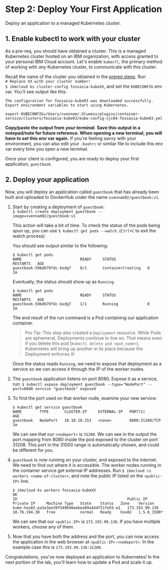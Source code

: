 # Step 2: Deploy Your First Application

Deploy an application to a managed Kubernetes cluster.

## 1. Enable kubectl to work with your cluster

As a pre-req, you should have obtained a cluster. This is a managed Kubernetes cluster hosted on an IBM organization, with access granted to your personal IBM Cloud account. Let's enable `kubectl`, the primary method of working with _any_ Kubernetes cluster, to communicate with this cluster.

Recall the name of the cluster you obtained in the [prereq steps](./#step-4-get-a-kubernetes-cluster). Run   
`# Replace XX with your cluster number!`  
`$ ibmcloud ks cluster-config fossasia-kubeXX`, and set the `KUBECONFIG` env var. You'll see output like this:

```text
The configuration for fossasia-kube03 was downloaded successfully.
Export environment variables to start using Kubernetes.

export KUBECONFIG=/Users/svennam/.bluemix/plugins/container-service/clusters/fossasia-kube03/kube-config-sjc04-fossasia-kube03.yml
```

**Copy/paste the output from** _**your terminal.**_ **Save this output in a notepad/note for future reference. When opening a new terminal, you will have to set this env var again.** If you're feeling savvy with your environment, you can also edit your `.bashrc` or similar file to include this env var every time you open a new terminal.

Once your client is configured, you are ready to deploy your first application, `guestbook`.

## **2**. Deploy your application

Now, you will deploy an application called `guestbook` that has already been built and uploaded to DockerHub under the name `svennam92/guestbook:v1`.

1. Start by creating a deployment of `guestbook`:  
   `$ kubectl create deployment guestbook --image=svennam92/guestbook:v1`

   This action will take a bit of time. To check the status of the pods being spun up, you can use `$ kubectl get pods --watch`. \(`Ctrl+C` to exit the watch process\)

   You should see output similar to the following:

   ```text
   $ kubectl get pods
   NAME                          READY     STATUS              RESTARTS   AGE
   guestbook-59bd679fdc-bxdg7    0/1       ContainerCreating   0          1m
   ```

   Eventually, the status should show up as `Running`.

   ```text
   $ kubectl get pods
   NAME                          READY     STATUS              RESTARTS   AGE
   guestbook-59bd679fdc-bxdg7    1/1       Running             0          1m
   ```

   The end result of the run command is a Pod containing our application container.   


   > Pro Tip: This step also created a `Deployment` resource. While Pods are ephemeral, Deployments continue to live on. That means even if you delete this pod \(`kubectl delete pod <pod_name>`\), Kubernetes will bring up another in its place because the Deployment enforces it!

   Once the status reads `Running`, we need to expose that deployment as a service so we can access it through the IP of the worker nodes. 

2. The `guestbook` application listens on port 8080. Expose it as a service, run: `$ kubectl expose deployment guestbook --type="NodePort" --port=8080 service "guestbook" exposed`
3. To find the port used on that worker node, examine your new service:

   ```text
   $ kubectl get service guestbook
   NAME        TYPE       CLUSTER-IP     EXTERNAL-IP   PORT(S)          AGE
   guestbook   NodePort   10.10.10.253   <none>        8080:31208/TCP   1m
   ```

   We can see that our `<nodeport>` is `31208`. We can see in the output the port mapping from 8080 inside the pod exposed to the cluster on port 31208. This port in the 31000 range is automatically chosen, and could be different for you.

4. `guestbook` is now running on your cluster, and exposed to the internet. We need to find out where it is accessible. The worker nodes running in the container service get external IP addresses. Run `$ ibmcloud cs workers <name-of-cluster>`, and note the public IP listed on the `<public-IP>` line.

   ```text
   $ ibmcloud ks workers fossasia-kubeXX
   OK
   ID                                                 Public IP        Private IP     Machine Type   State    Status   Zone    Version  
   kube-hou02-pa1e3ee39f549640aebea69a444f51fe55-w1   173.193.99.136   10.76.194.30   free           normal   Ready    hou02   1.5.6_1500*
   ```

   We can see that our `<public-IP>` is `173.193.99.136`. If you have multiple workers, choose any of them.

5. Now that you have both the address and the port, you can now access the application in the web browser at `<public-IP>:<nodeport>`. In the example case this is `173.193.99.136:31208`.

Congratulations, you've now deployed an application to Kubernetes! In the next portion of the lab, you'll learn how to update a Pod and scale it up.

